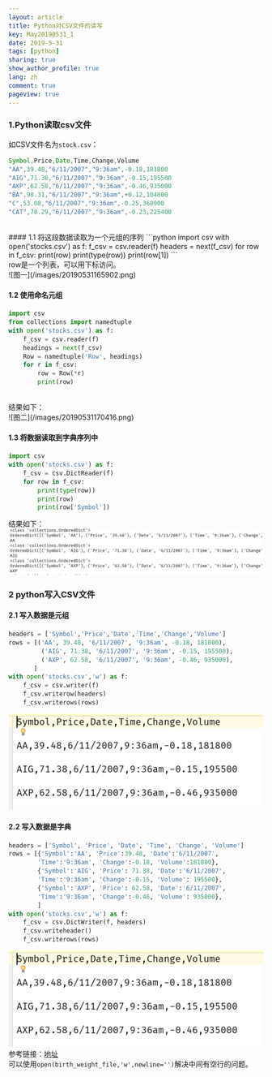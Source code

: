```yaml
---
layout: article
title: Python对CSV文件的读写
key: May20190531_1
date: 2019-5-31
tags: [python]
sharing: true
show_author_profile: true
lang: zh
comment: true
pageview: true
---
```

### 1.Python读取csv文件
如CSV文件名为`stock.csv`：<br>
```javascript
Symbol,Price,Date,Time,Change,Volume
"AA",39.48,"6/11/2007","9:36am",-0.18,181800
"AIG",71.38,"6/11/2007","9:36am",-0.15,195500
"AXP",62.58,"6/11/2007","9:36am",-0.46,935000
"BA",98.31,"6/11/2007","9:36am",+0.12,104800
"C",53.08,"6/11/2007","9:36am",-0.25,360900
"CAT",78.29,"6/11/2007","9:36am",-0.23,225400
```
<br>
#### 1.1 将这段数据读取为一个元组的序列
```python
import csv
with open('stocks.csv') as f:
    f_csv = csv.reader(f)
    headers = next(f_csv)
    for row in f_csv:
        print(row)
        print(type(row))
        print(row[1])
```
<br>
row是一个列表，可以用下标访问。<br>
![图一](/images/20190531165902.png)
<br>

#### 1.2 使用命名元组
```python
import csv
from collections import namedtuple
with open('stocks.csv') as f:
    f_csv = csv.reader(f)
    headings = next(f_csv)
    Row = namedtuple('Row', headings)
    for r in f_csv:
        row = Row(*r)
        print(row)
```
<br>
结果如下：<br>
![图二](/images/20190531170416.png)

#### 1.3 将数据读取到字典序列中
```python
import csv
with open('stocks.csv') as f:
    f_csv = csv.DictReader(f)
    for row in f_csv:
        print(type(row))
        print(row)
        print(row['Symbol'])
```
结果如下：<br>
![图三](/images/20190531170706.png)

### 2 python写入CSV文件
#### 2.1 写入数据是元组
```python
headers = ['Symbol','Price','Date','Time','Change','Volume']
rows = [('AA', 39.48, '6/11/2007', '9:36am', -0.18, 181800),
         ('AIG', 71.38, '6/11/2007', '9:36am', -0.15, 195500),
         ('AXP', 62.58, '6/11/2007', '9:36am', -0.46, 935000),
       ]
with open('stocks.csv','w') as f:
    f_csv = csv.writer(f)
    f_csv.writerow(headers)
    f_csv.writerows(rows)
```
![图四](/images/20190531171252.png)
#### 2.2 写入数据是字典
```python
headers = ['Symbol', 'Price', 'Date', 'Time', 'Change', 'Volume']
rows = [{'Symbol':'AA', 'Price':39.48, 'Date':'6/11/2007',
        'Time':'9:36am', 'Change':-0.18, 'Volume':181800},
        {'Symbol':'AIG', 'Price': 71.38, 'Date':'6/11/2007',
        'Time':'9:36am', 'Change':-0.15, 'Volume': 195500},
        {'Symbol':'AXP', 'Price': 62.58, 'Date':'6/11/2007',
        'Time':'9:36am', 'Change':-0.46, 'Volume': 935000},
        ]
with open('stocks.csv','w') as f:
    f_csv = csv.DictWriter(f, headers)
    f_csv.writeheader()
    f_csv.writerows(rows)
```
![图五](/images/20190531171252.png)
<br>
参考链接：[地址](https://python3-cookbook.readthedocs.io/zh_CN/latest/c06/p01_read_write_csv_data.html#id1)
<br>
可以使用`open(birth_weight_file,'w',newline='')`解决中间有空行的问题。